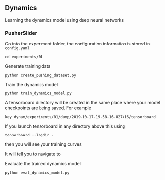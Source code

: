 ## Dynamics

Learning the dynamics model using deep neural networks


### PusherSlider

Go into the experiment folder, the configuration information is stored in `config.yaml`
```
cd experiments/01
```

Generate training data
```
python create_pushing_dataset.py
```

Train the dynamics model
```
python train_dynamics_model.py
```

A tensorboard directory will be created in the same place where your model checkpoints are being saved.
For example 
```
key_dynam/experiments/01/dump/2019-10-17-19-58-16-827416/tensorboard
```
If you launch tensorboard in any directory above this using

```
tensorboard --logdir .
```
then you will see your training curves.

It will tell you to navigate to 

Evaluate the trained dynamics model
```
python eval_dynamics_model.py
```
